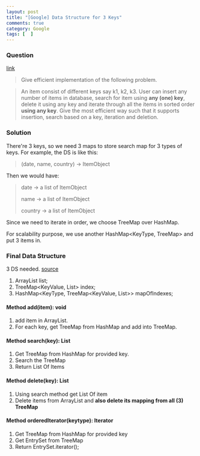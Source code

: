 ```yaml
---
layout: post
title: "[Google] Data Structure for 3 Keys"
comments: true
category: Google
tags: [  ]
---
```


### Question 

[link](http://www.careercup.com/question?id=5763793837621248)

> Give efficient implementation of the following problem. 

> An item consist of different keys say k1, k2, k3. User can insert any number of items in database, search for item using __any (one) key__, delete it using any key and iterate through all the items in sorted order __using any key__. Give the most efficient way such that it supports insertion, search based on a key, iteration and deletion.

### Solution

There're 3 keys, so we need 3 maps to store search map for 3 types of keys. For example, the DS is like this: 

> (date, name, country) -> ItemObject

Then we would have: 

> date -> a list of ItemObject
>
> name -> a list of ItemObject
>
> country -> a list of ItemObject

Since we need to iterate in order, we choose TreeMap over HashMap. 

For scalability purpose, we use another HashMap<KeyType, TreeMap> and put 3 items in. 

### Final Data Structure

3 DS needed. [source](http://www.careercup.com/question?id=5763793837621248)

1. ArrayList<ItemObject> list;
1. TreeMap<KeyValue, List<ItemObject>> index; 
1. HashMap<KeyType, TreeMap<KeyValue, List<ItemObject>>> mapOfIndexes;

#### Method add(item): void 

1. add item in ArrayList. 
1. For each key, get TreeMap from HashMap and add into TreeMap. 

#### Method search(key): List<Item> 

1. Get TreeMap from HashMap for provided key.
1. Search the TreeMap
1. Return List Of Items 

#### Method delete(key): List<Item> 

1. Using search method get List Of item 
2. Delete items from ArrayList and __also delete its mapping from all (3) TreeMap__

#### Method orderedIterator(keytype): Iterator 

1. Get TreeMap from HashMap for provided key 
2. Get EntrySet from TreeMap 
3. Return EntrySet.iterator(); 
